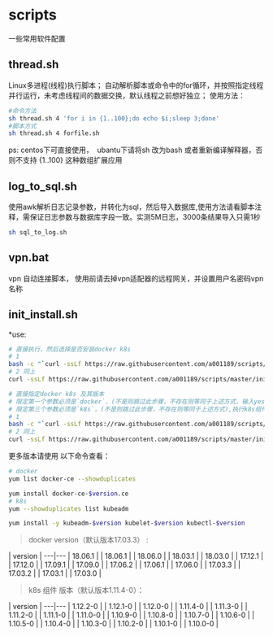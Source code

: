# scripts
一些常用软件配置

## thread.sh
Linux多进程(线程)执行脚本；
自动解析脚本或命令中的for循环，并按照指定线程并行运行，未考虑线程间的数据交换，默认线程之前想好独立；
使用方法：
```bash
#命令方法
sh thread.sh 4 'for i in {1..100};do echo $i;sleep 3;done'
#脚本方式
sh thread.sh 4 forfile.sh
```
ps:
  centos下可直接使用，
  ubantu下请将sh 改为bash 或者重新编译解释器，否则不支持 {1..100} 这种数组扩展应用
## log_to_sql.sh
使用awk解析日志记录参数，并转化为sql，然后导入数据库,使用方法请看脚本注释，需保证日志参数与数据库字段一致。实测5M日志，3000条结果导入只需1秒
```bash
sh sql_to_log.sh
```
## vpn.bat

 vpn 自动连接脚本， 使用前请去掉vpn适配器的远程网关，并设置用户名密码vpn名称

## init_install.sh
*use:
```bash
# 直接执行，然后选择是否安装docker k8s
# 1
bash -c "`curl -ssLf https://raw.githubusercontent.com/a001189/scripts/master/init_intall.sh `" 
# 2 同上
curl -ssLf https://raw.githubusercontent.com/a001189/scripts/master/init_intall.sh > init_intall.sh&&bash init_intall.sh

# 直接指定docker k8s 及其版本
# 限定第一个参数必须是`docker`，(不是则跳过此步骤，不存在则等同于上述方式，输入yes|no选择),执行docker 安装， 第二个参数为对应版本，找不到版本则安装默认版本（已存在docker 将跳过安装）
# 限定第三个参数必须是`k8s`，(不是则跳过此步骤，不存在则等同于上述方式),执行k8s组件 安装， 第四个参数为对应版本，找不到版本则安装默认版本（已存在删除重装）
# 1
bash -c "`curl -ssLf https://raw.githubusercontent.com/a001189/scripts/master/init_intall.sh `" -O docker 18.06.1 k8s 1.12.2-0
# 2 同上
curl -ssLf https://raw.githubusercontent.com/a001189/scripts/master/init_intall.sh > init_intall.sh&&bash init_intall.sh docker 18.06.1 k8s 1.12.2-0
```
更多版本请使用 以下命令查看：
```bash
# docker
yum list docker-ce --showduplicates

yum install docker-ce-$version.ce
# k8s
yum --showduplicates list kubeadm

yum install -y kubeadm-$version kubelet-$version kubectl-$version
```

> docker version（默认版本17.03.3） :

| version |
---|---
| 18.06.1 |
| 18.06.1 |
| 18.06.0 |
| 18.03.1 |
| 18.03.0 |
| 17.12.1 |
| 17.12.0 |
| 17.09.1 |
| 17.09.0 |
| 17.06.2 |
| 17.06.1 |
| 17.06.0 |
| 17.03.3 |
| 17.03.2 |
| 17.03.1 |
| 17.03.0 |

> k8s 组件 版本（默认版本1.11.4-0）：

| version |
---|---
| 1.12.2-0 |
| 1.12.1-0 |
| 1.12.0-0 |
| 1.11.4-0 |
| 1.11.3-0 |
| 1.11.2-0 |
| 1.11.1-0 |
| 1.11.0-0 |
| 1.10.9-0 |
| 1.10.8-0 |
| 1.10.7-0 |
| 1.10.6-0 |
| 1.10.5-0 |
| 1.10.4-0 |
| 1.10.3-0 |
| 1.10.2-0 |
| 1.10.1-0 |
| 1.10.0-0 |



